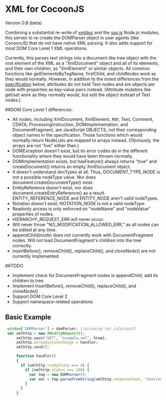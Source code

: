 XML for CocoonJS
================

Version 0.8 (beta)

Combining a substantial re-write of [xmldoc](https://github.com/nfarina/xmldoc) and the [sax.js](https://github.com/isaacs/sax-js) Node.js modules, this serves to re-create the DOMParser object in user agents (like CocoonJS) that do not have native XML parsing. It also adds support for most DOM Core Level 1 XML operations.

Currently, this parses text strings into a document-like tree object with the root element of the XML as a "XmlDocument" object and all of its elements, and their own children, as "XmlElement" or similar objects. All common functions like getElementsByTagName, firstChild, and childNodes work as they would normally. However, in addition to the noted differences from the [specification](http://www.w3.org/TR/REC-DOM-Level-1/level-one-core.html) below, attributes do not hold Text nodes and are objects per node with properties as key-value pairs instead. (Attribute mutators like get/set work as they normally would, but edit the object instead of Text nodes.)

##DOM Core Level 1 differences:
* All nodes, including XmlDocument, XmlElement, Attr, Text, Comment, CDATA, ProcessingInstruction, DOMImplementation, and DocumentFragment, 
are JavaScript OBJECTS, not their corresponding object names in the specification. Those functions which would normally return NodeLists are mapped to arrays instead. (Obviously, the arrays are not "live" either then.)
* DOMException doesn't exist, but its error codes do in the different functionality where they would have been thrown normally.
* DOMImplementation exists, but hasFeature() always returns "true" and createDocument() returns an empty XmlDocument object.
* It doesn't understand docTypes at all. Thus, DOCUMENT_TYPE_NODE is not a possible nodeType value. Nor does document.createDocumentType() exist.
* EntityReference doesn't exist, nor does document.createEntryReference() as a result. ENTITY_REFERENCE_NODE and ENTITY_NODE aren't valid nodeTypes.
* Notation doesn't exist; NOTATION_NODE is not a valid nodeType.
* Readonly access is only enforced on "nodeName" and "nodeValue" properties of nodes.
* HIERARCHY_REQUEST_ERR will never occur.
* Will never throw "NO_MODIFICATION_ALLOWED_ERR," as all nodes can be edited at any time.
* appendChild(node) does not currently work with DocumentFragment nodes. Will not load DocumentFragment's children into the tree correctly.
* insertBefore(), removeChild(), replaceChild(), and cloneNode() are not currently implemented.

##TODO
* Implement check for DocumentFragment nodes in appendChild, add its children to tree
* Implement insertBefore(), removeChild(), replaceChild(), and cloneNode()
* Support DOM Core Level 2
* Support namespace-related operations

## Basic Example

```javascript
 window['DOMParser'] = domParser; //Assuming not isCocoonJS
 var xmlhttp = new XMLHttpRequest();
     xmlhttp.open("GET", "example.xml", true);
     xmlhttp.onreadystatechange = handler;
     xmlhttp.send();

     function handler()
     {
       if (xmlhttp.readyState === 4) {
         if (xmlhttp.status === 200) {
           var tmp = new DOMParser();
           var xml = tmp.parseFromString(xmlhttp.responseText, "text/xml");
         }
       }
     }
```
